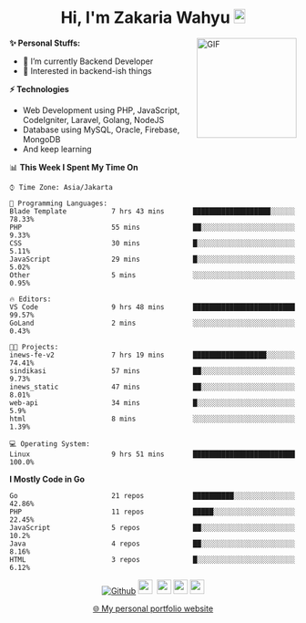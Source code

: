 <h1 align="center">Hi, I'm Zakaria Wahyu <img src="https://github.com/TheDudeThatCode/TheDudeThatCode/blob/master/Assets/Hi.gif" width="20px" height="25px"></h1>

<img align="right" alt="GIF" height="175px" src="https://www.nayakapratama.co.id/wp-content/uploads/2019/07/Website-Maintenance.gif" />

**✨ Personal Stuffs:**
- 🔭 I’m currently Backend Developer
- 🌱 Interested in backend-ish things

**⚡ Technologies**
- Web Development using PHP, JavaScript, CodeIgniter, Laravel, Golang, NodeJS
- Database using MySQL, Oracle, Firebase, MongoDB
- And keep learning

<!--START_SECTION:waka-->
📊 **This Week I Spent My Time On** 

```text
⌚︎ Time Zone: Asia/Jakarta

💬 Programming Languages: 
Blade Template           7 hrs 43 mins       ███████████████████░░░░░░   78.33% 
PHP                      55 mins             ██░░░░░░░░░░░░░░░░░░░░░░░   9.33% 
CSS                      30 mins             █░░░░░░░░░░░░░░░░░░░░░░░░   5.11% 
JavaScript               29 mins             █░░░░░░░░░░░░░░░░░░░░░░░░   5.02% 
Other                    5 mins              ░░░░░░░░░░░░░░░░░░░░░░░░░   0.95%

🔥 Editors: 
VS Code                  9 hrs 48 mins       █████████████████████████   99.57% 
GoLand                   2 mins              ░░░░░░░░░░░░░░░░░░░░░░░░░   0.43%

🐱‍💻 Projects: 
inews-fe-v2              7 hrs 19 mins       ██████████████████░░░░░░░   74.41% 
sindikasi                57 mins             ██░░░░░░░░░░░░░░░░░░░░░░░   9.73% 
inews_static             47 mins             ██░░░░░░░░░░░░░░░░░░░░░░░   8.01% 
web-api                  34 mins             █░░░░░░░░░░░░░░░░░░░░░░░░   5.9% 
html                     8 mins              ░░░░░░░░░░░░░░░░░░░░░░░░░   1.39%

💻 Operating System: 
Linux                    9 hrs 51 mins       █████████████████████████   100.0%

```

**I Mostly Code in Go** 

```text
Go                       21 repos            ██████████░░░░░░░░░░░░░░░   42.86% 
PHP                      11 repos            █████░░░░░░░░░░░░░░░░░░░░   22.45% 
JavaScript               5 repos             ██░░░░░░░░░░░░░░░░░░░░░░░   10.2% 
Java                     4 repos             ██░░░░░░░░░░░░░░░░░░░░░░░   8.16% 
HTML                     3 repos             █░░░░░░░░░░░░░░░░░░░░░░░░   6.12%

```



<!--END_SECTION:waka-->

<p align="center">
<a href="https://github.com/zakariawahyu" target="_blank"><img alt="Github" src="https://img.shields.io/badge/GitHub-%2312100E.svg?&style=for-the-badge&logo=Github&logoColor=white" /></a>
<a href="https://www.twitter.com/_zakariawahyu"><img src="https://img.shields.io/badge/twitter-%231DA1F2.svg?&style=for-the-badge&logo=twitter&logoColor=white" height=25></a> 
<a href="https://www.linkedin.com/in/zakariawahyu"><img src="https://img.shields.io/badge/linkedin-%230077B5.svg?&style=for-the-badge&logo=linkedin&logoColor=white" height=25></a> 
<a href="https://www.instagram.com/_zakariawahyu"><img src="https://img.shields.io/badge/instagram-%23E4405F.svg?&style=for-the-badge&logo=instagram&logoColor=white" height=25></a>
<a href="https://medium.com/@zakariawahyu"><img src="https://img.shields.io/badge/Medium-12100E?style=for-the-badge&logo=medium&logoColor=white" height=25></a>
</p>
<p align="center"><a href="https://www.zakariawahyu.com" target="_blank">🌐 My personal portfolio website</a></p>
